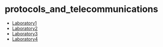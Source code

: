 # protocols_and_telecommunications
* [Laboratory1](https://github.com/vasnastos/protocols_and_telecommunications/tree/main/LAB01)
* [Laboratory2](https://github.com/vasnastos/protocols_and_telecommunications/tree/main/LAB02)
* [Laboratory3](https://github.com/vasnastos/protocols_and_telecommunications/blob/main/LAB03/protocols_and_telecommunications_lab_3.pdf)
* [Laboratory4](https://github.com/vasnastos/protocols_and_telecommunications/tree/main/LAB04)
